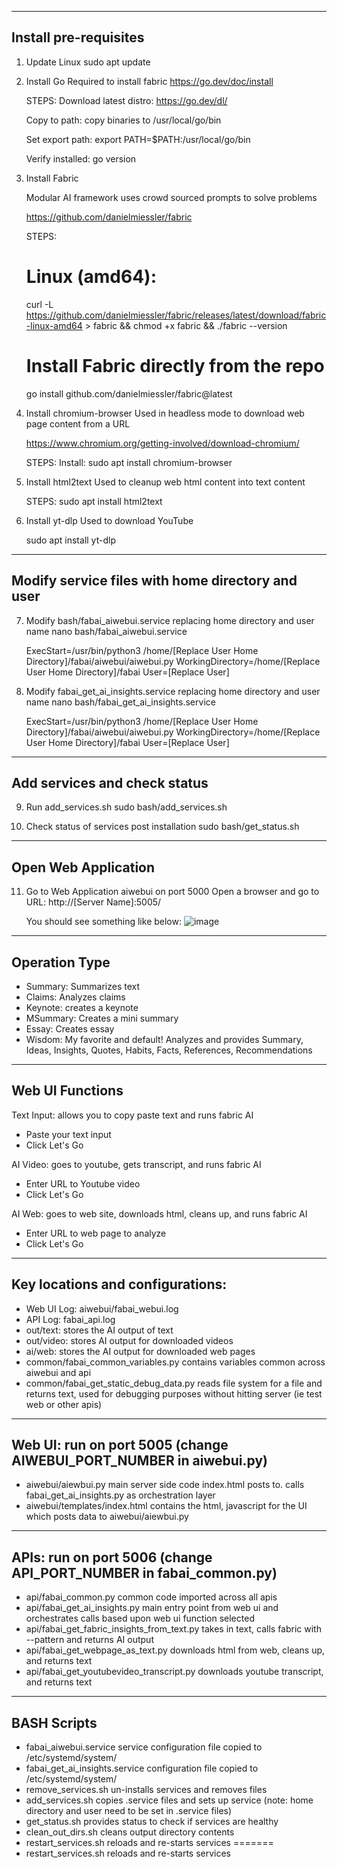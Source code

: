 
--------------------------------------------
Install pre-requisites
--------------------------------------------
1. Update Linux
    sudo apt update

2. Install Go
    Required to install fabric
    https://go.dev/doc/install

    STEPS:
    Download latest distro:
    https://go.dev/dl/

    Copy to path:
    copy binaries to /usr/local/go/bin

    Set export path:
    export PATH=$PATH:/usr/local/go/bin

    Verify installed:
    go version

3. Install Fabric

    Modular AI framework uses crowd sourced prompts to solve problems 

    https://github.com/danielmiessler/fabric

    STEPS:
    # Linux (amd64): 
    curl -L https://github.com/danielmiessler/fabric/releases/latest/download/fabric-linux-amd64 > fabric && chmod +x fabric && ./fabric --version

    # Install Fabric directly from the repo
    go install github.com/danielmiessler/fabric@latest

4. Install chromium-browser
    Used in headless mode to download web page content from a URL

    https://www.chromium.org/getting-involved/download-chromium/

    STEPS:
    Install:
    sudo apt install chromium-browser

5. Install html2text
    Used to cleanup web html content into text content

    STEPS:
    sudo apt install html2text

6. Install yt-dlp
    Used to download YouTube 

    sudo apt install yt-dlp

--------------------------------------------
Modify service files with home directory and user
--------------------------------------------
7. Modify bash/fabai_aiwebui.service replacing home directory and user name
    nano bash/fabai_aiwebui.service

    ExecStart=/usr/bin/python3 /home/[Replace User Home Directory]/fabai/aiwebui/aiwebui.py
    WorkingDirectory=/home/[Replace User Home Directory]/fabai
    User=[Replace User]

8. Modify fabai_get_ai_insights.service replacing home directory and user name
    nano bash/fabai_get_ai_insights.service

    ExecStart=/usr/bin/python3 /home/[Replace User Home Directory]/fabai/aiwebui/aiwebui.py
    WorkingDirectory=/home/[Replace User Home Directory]/fabai
    User=[Replace User]

--------------------------------------------
Add services and check status
--------------------------------------------

9. Run add_services.sh
    sudo bash/add_services.sh

10. Check status of services post installation
    sudo bash/get_status.sh

--------------------------------------------
Open Web Application
--------------------------------------------

11. Go to Web Application aiwebui on port 5000
    Open a browser and go to URL:  http://[Server Name]:5005/

    You should see something like below:
![image](https://github.com/user-attachments/assets/b856a4cf-d24d-4422-b68a-61616f0ceee2)


--------------------------------------------
Operation Type
--------------------------------------------

- Summary:  Summarizes text
- Claims:  Analyzes claims
- Keynote: creates a keynote
- MSummary: Creates a mini summary
- Essay: Creates essay
- Wisdom: My favorite and default!  Analyzes and provides Summary, Ideas, Insights, Quotes, Habits, Facts, References, Recommendations


--------------------------------------------
Web UI Functions
--------------------------------------------

Text Input: allows you to copy paste text and runs fabric AI
- Paste your text input
- Click Let's Go

AI Video: goes to youtube, gets transcript, and runs fabric AI
- Enter URL to Youtube video
- Click Let's Go

AI Web: goes to web site, downloads html, cleans up, and runs fabric AI
- Enter URL to web page to analyze
- Click Let's Go
  
--------------------------------------------
Key locations and configurations:
--------------------------------------------

- Web UI Log: aiwebui/fabai_webui.log
- API Log: fabai_api.log
- out/text: stores the AI output of text
- out/video: stores AI output for downloaded videos
- ai/web: stores the AI output for downloaded web pages
- common/fabai_common_variables.py contains variables common across aiwebui and api
- common/fabai_get_static_debug_data.py reads file system for a file and returns text, used for debugging purposes without hitting server (ie test web or other apis)

--------------------------------------------
Web UI: run on port 5005 (change AIWEBUI_PORT_NUMBER in aiwebui.py)
--------------------------------------------
- aiwebui/aiewbui.py main server side code index.html posts to.  calls fabai_get_ai_insights.py as orchestration layer
- aiwebui/templates/index.html contains the html, javascript for the UI which posts data to  aiwebui/aiewbui.py

--------------------------------------------
APIs: run on port 5006 (change API_PORT_NUMBER in fabai_common.py)
--------------------------------------------
- api/fabai_common.py common code imported across all apis
- api/fabai_get_ai_insights.py main entry point from web ui and orchestrates calls based upon web ui function selected
- api/fabai_get_fabric_insights_from_text.py takes in text, calls fabric with --pattern and returns AI output
- api/fabai_get_webpage_as_text.py downloads html from web, cleans up, and returns text
- api/fabai_get_youtubevideo_transcript.py downloads youtube transcript, and returns text

--------------------------------------------
BASH Scripts
--------------------------------------------
- fabai_aiwebui.service service configuration file copied to /etc/systemd/system/
- fabai_get_ai_insights.service configuration file copied to /etc/systemd/system/
- remove_services.sh un-installs services and removes files
- add_services.sh copies .service files and sets up service (note: home directory and user need to be set in .service files)
- get_status.sh provides status to check if services are healthy
- clean_out_dirs.sh cleans output directory contents
- restart_services.sh reloads and re-starts services
=======
- restart_services.sh reloads and re-starts services
